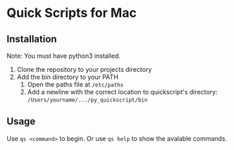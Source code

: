 # Quick Scripts for Mac

## Installation
Note: You must have python3 installed.

1. Clone the repository to your projects directory
2. Add the bin directory to your PATH
    1. Open the paths file at `/etc/paths`
    2. Add a newline with the correct location to quickscript's directory: `/Users/yourname/.../py_quickscript/bin`

## Usage
Use `qs <command>` to begin. Or use `qs help` to show the avalable commands.


